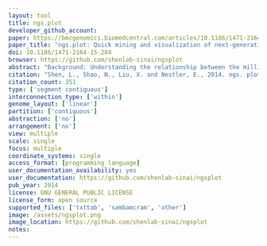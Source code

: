 ```yaml
---
layout: tool 
title: ngs.plot
developer_github_account: 
paper: https://bmcgenomics.biomedcentral.com/articles/10.1186/1471-2164-15-284
paper_title: "ngs.plot: Quick mining and visualization of next-generation sequencing data by integrating genomic databases"
doi: 10.1186/1471-2164-15-284
browser: https://github.com/shenlab-sinai/ngsplot
abstract: "Background: Understanding the relationship between the millions of functional DNA elements and their protein regulators, and how they work in conjunction to manifest diverse phenotypes, is key to advancing our understanding of the mammalian genome. Next-generation sequencing technology is now used widely to probe these protein-DNA interactions and to profile gene expression at a genome-wide scale. As the cost of DNA sequencing continues to fall, the interpretation of the ever increasing amount of data generated represents a considerable challenge. Results: We have developed ngs.plot – a standalone program to visualize enrichment patterns of DNA-interacting proteins at functionally important regions based on next-generation sequencing data. We demonstrate that ngs.plot is not only efficient but also scalable. We use a few examples to demonstrate that ngs.plot is easy to use and yet very powerful to generate figures that are publication ready. Conclusions: We conclude that ngs.plot is a useful tool to help fill the gap between massive datasets and genomic information in this era of big sequencing data."
citation: "Shen, L., Shao, N., Liu, X. and Nestler, E., 2014. ngs. plot: Quick mining and visualization of next-generation sequencing data by integrating genomic databases. BMC genomics, 15(1), p.284."
citation_count: 351
type: ['segment contiguous']
interconnection_type: ['within']
genome_layout: ['linear']
partition: ['contiguous']
abstraction: ['no']
arrangement: ['no']
view: multiple
scale: single
focus: multiple
coordinate_systems: single
access_format: [programming language]
user_documentation_availability: yes
user_documentation: https://github.com/shenlab-sinai/ngsplot
pub_year: 2014
license: GNU GENERAL PUBLIC LICENSE
license_form: open source
supported_files: ['txttab', 'sambamcram', 'other']
image: /assets/ngsplot.png
image_location: https://github.com/shenlab-sinai/ngsplot
notes: 
---
```

